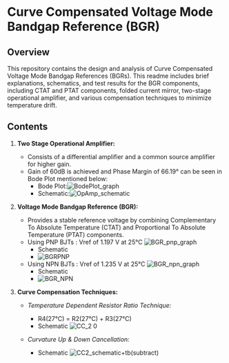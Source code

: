 # Curve Compensated Voltage Mode Bandgap Reference (BGR) 

## Overview
This repository contains the design and analysis of Curve Compensated Voltage Mode Bandgap References (BGRs). 
This readme includes brief explanations, schematics, and test results for the BGR components, including CTAT and PTAT components, 
folded current mirror, two-stage operational amplifier, and various compensation techniques to minimize temperature drift.

## Contents

1. **Two Stage Operational Amplifier:**
   - Consists of a differential amplifier and a common source amplifier for higher gain.
   - Gain of 60dB is achieved and Phase Margin of 66.19° can be seen in Bode Plot mentioned below:
     - Bode Plot:![BodePlot_graph](https://github.com/KartikVerma07/Curve-Compensated-Voltage-Mode-BGR/assets/60437757/eef02325-e2ee-474e-8a37-b340ddb250d5)
     - Schematic:![OpAmp_schematic](https://github.com/KartikVerma07/Curve-Compensated-Voltage-Mode-BGR/assets/60437757/48a36561-da47-45ae-9b62-7e32b8b25cfc)

  
2. **Voltage Mode Bandgap Reference (BGR):**
   - Provides a stable reference voltage by combining Complementary To Absolute Temperature (CTAT) and Proportional To Absolute Temperature (PTAT) components.
   - Using PNP BJTs : Vref of 1.197 V at 25°C
     ![BGR_pnp_graph](https://github.com/KartikVerma07/Curve-Compensated-Voltage-Mode-BGR/assets/60437757/c6a15e6d-73cb-4dc4-b81b-9b992c75b0bc)
     - Schematic
     - ![BGRPNP](https://github.com/KartikVerma07/Curve-Compensated-Voltage-Mode-BGR/assets/60437757/2832f9b1-bcc8-4319-b5ce-80ddbf4d7104)
   - Using NPN BJTs : Vref of 1.235 V at 25°C
     ![BGR_npn_graph](https://github.com/KartikVerma07/Curve-Compensated-Voltage-Mode-BGR/assets/60437757/660e9f87-b5fa-450f-be44-74c3aea3a446)
     - Schematic
     - ![BGR_NPN](https://github.com/KartikVerma07/Curve-Compensated-Voltage-Mode-BGR/assets/60437757/ec0e17b8-fc7a-4f99-87d2-7e61aededc36)

3. **Curve Compensation Techniques:**
   - *Temperature Dependent Resistor Ratio Technique:*
     - R4(27℃) = R2(27℃) + R3(27℃)
     - Schematic 
     ![CC_2 0](https://github.com/KartikVerma07/Curve-Compensated-Voltage-Mode-BGR/assets/60437757/b73f9759-409d-41b3-8d39-e04a81020d28)

   - *Curvature Up & Down Cancellation:*
     - Schematic 
     ![CC2_schematic+tb(subtract)](https://github.com/KartikVerma07/Curve-Compensated-Voltage-Mode-BGR/assets/60437757/9d7d5fd3-cd50-45be-a74a-638bba56f660)

    
